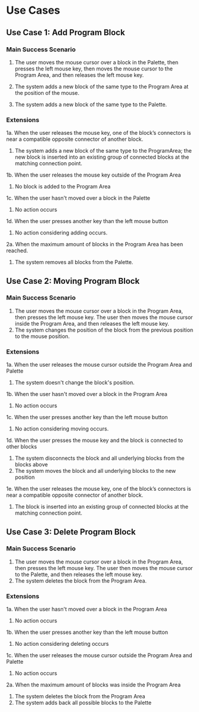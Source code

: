 # Use Cases
## Use Case 1: Add Program Block
### Main Success Scenario
1. The user moves the mouse cursor over a block in the Palette, then presses the left mouse key, then moves the mouse 
cursor to the Program Area, and then releases the left mouse key.

2. The system adds a new block of the same type to the Program Area at the position of the mouse.

3. The system adds a new block of the same type to the Palette.

### Extensions
1a. When the user releases the mouse key, one of the block’s 
connectors is near a compatible opposite connector of another block.
 1. The system adds a new block of the same type to the ProgramArea;
 the new block is inserted into an existing group of connected blocks at the matching connection point.

1b. When the user releases the mouse key outside of the Program Area
 1. No block is added to the Program Area

1c. When the user hasn't moved over a block in the Palette
 1. No action occurs

1d. When the user presses another key than the left mouse button
 1. No action considering adding occurs.

2a. When the maximum amount of blocks in the Program Area has been reached.
 1. The system removes all blocks from the Palette.
 
## Use Case 2: Moving Program Block
### Main Success Scenario
 1. The user moves the mouse cursor over a block in the Program Area, then presses the left mouse key. 
 The user then moves the mouse cursor inside the Program Area, and then releases the left mouse key.
 2. The system changes the position of the block from the previous position to the mouse position.
### Extensions
1a. When the user releases the mouse cursor outside the Program Area and Palette
1. The system doesn't change the block's position.

1b. When the user hasn't moved over a block in the Program Area
 1. No action occurs
 
1c. When the user presses another key than the left mouse button
 1. No action considering moving occurs.

1d. When the user presses the mouse key and the block is connected to other blocks
 1. The system disconnects the block and all underlying blocks from the blocks above
 2. The system moves the block and all underlying blocks to the new position

1e. When the user releases the mouse key, one of the block’s 
connectors is near a compatible opposite connector of another block.
 1. The block is inserted into an existing group of connected blocks at the matching connection point.
## Use Case 3: Delete Program Block

### Main Success Scenario
1. The user moves the mouse cursor over a block in the Program Area, then presses the left mouse key. 
 The user then moves the mouse cursor to the Palette, and then releases the left mouse key.
 2. The system deletes the block from the Program Area.
 
### Extensions
1a. When the user hasn't moved over a block in the Program Area
 1. No action occurs
 
1b. When the user presses another key than the left mouse button
 1. No action considering deleting occurs
 
1c. When the user releases the mouse cursor outside the Program Area and Palette
 1. No action occurs
 
2a. When the maximum amount of blocks was inside the Program Area
 1. The system deletes the block from the Program Area
 2. The system adds back all possible blocks to the Palette


